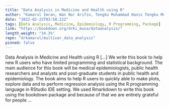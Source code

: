 ```yaml
---
title: "Data Analysis in Medicine and Health using R"
author: "Kamarul Imran, Wan Nor Arifin, Tengku Muhammad Hanis Tengku Mukhtar"
date: "2022-02-22T03:50:22Z"
tags: [Data Analysis, Medicine, Epidemiology, R Programming, Package]
link: "https://bookdown.org/drki_musa/dataanalysis/"
length_weight: "34.3%"
repo: "drkamarul/multivar_data_analysis"
pinned: false
---
```


Data Analysis in Medicine and Health using R [...] We write this book to help new R users who have limited programming and statistical background. The main audience for this book will be medical epidemiologists, public health researchers and analysts and post-graduate students in public health and epidemiology. The book aims to help R users to quickly able to make plots, explore data and to perform regression analysis using the R programming language in RStudio IDE setting. We used Rmarkdown to write this book using the bookdown package and because of that we are entirely grateful for people ...
